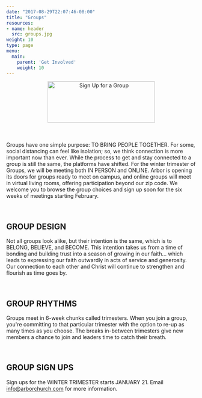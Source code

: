 ```yaml
---
date: "2017-08-29T22:07:46-08:00"
title: "Groups"
resources:
- name: header
  src: groups.jpg
weight: 10
type: page
menu:
  main:
    parent: 'Get Involved'
    weight: 10
---
```


<div style="text-align: center; margin-bottom: 50px;">
  <a href="https://arborchurch.churchcenter.com/groups">
    <img width="285" height="110" src="/img/groups-button.png" alt="Sign Up for a Group"/>
  </a>
</div>

Groups have one simple purpose: TO BRING PEOPLE TOGETHER. For some, social distancing can feel like isolation; so, we think connection is more important now than ever. While the process to get and stay connected to a group is still the same, the platforms have shifted. For the winter trimester of Groups, we will be meeting both IN PERSON and ONLINE. Arbor is opening its doors for groups ready to meet on campus, and online groups will meet in virtual living rooms, offering participation beyond our zip code. We welcome you to browse the group choices and sign up soon for the six weeks of meetings starting February.

<br />

## GROUP DESIGN

Not all groups look alike, but their intention is the same, which is to BELONG, BELIEVE, and BECOME. This intention takes us from a time of bonding and building trust into a season of growing in our faith... which leads to expressing our faith outwardly in acts of service and generosity. Our connection to each other and Christ will continue to strengthen and flourish as time goes by.

<br />

## GROUP RHYTHMS

Groups meet in 6-week chunks called trimesters. When you join a group, you're committing to that particular trimester with the option to re-up as many times as you choose. The breaks in-between trimesters give new members a chance to join and leaders time to catch their breath.

<br />

## GROUP SIGN UPS

Sign ups for the WINTER TRIMESTER starts JANUARY 21. Email <info@arborchurch.com> for more information.

